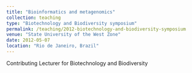 ```yaml
---
title: "Bioinformatics and metagenomics"
collection: teaching
type: "Biotechnology and Biodiversity symposium"
permalink: /teaching/2012-biotechnology-and-biodiversity-symposium
venue: "State University of the West Zone"
date: 2012-05-07
location: "Rio de Janeiro, Brazil"
---
```


Contributing Lecturer for Biotechnology and Biodiversity
